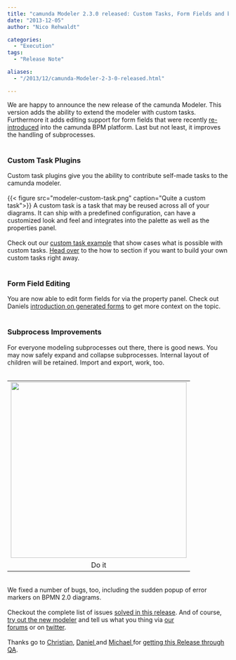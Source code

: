 ```yaml
---
title: "camunda Modeler 2.3.0 released: Custom Tasks, Form Fields and better Subprocess Modeling"
date: "2013-12-05"
author: "Nico Rehwaldt"

categories:
  - "Execution"
tags: 
  - "Release Note"

aliases:
  - "/2013/12/camunda-Modeler-2-3-0-released.html"

---
```


<div>
We are happy to announce the new release of the camunda Modeler. This version adds the ability to extend the modeler with custom tasks. Furthermore it adds editing support for form fields that were recently <a href="http://blog.camunda.org/2013/11/camunda-BPM-7.1.0-alpha1-released.html">re-introduced</a> into the camunda BPM platform. Last but not least, it improves the handling of subprocesses.
<br />
<a name='more'></a><br />
<h3>
Custom Task Plugins</h3>
<div>
Custom task plugins give you the ability to contribute self-made tasks to the camunda modeler.<br />
<br /></div>
{{< figure src="modeler-custom-task.png" caption="Quite a custom task">}}
A custom task is a task that may be reused across all of your diagrams. It can ship with a predefined configuration, can have a customized look and feel and integrates into the palette as well as the properties panel.<br />
<div>
<br /></div>
<div>
Check out our&nbsp;<a href="https://github.com/camunda/camunda-bpm-examples/tree/master/modeler/custom-task-advanced">custom task example</a>&nbsp;that show cases what is possible with custom tasks. <a href="http://docs.camunda.org/latest/real-life/how-to/#modeler">Head over</a> to the how to section if you want to build your own custom tasks right away.</div>
<div>
<br /></div>
<h3>
Form Field Editing</h3>
<div>
You are now able to edit form fields for via the property panel. Check out Daniels&nbsp;<a href="http://www.youtube.com/watch?feature=player_embedded&amp;v=VgJQ8nPzEMQ#t=358">introduction on generated forms</a>&nbsp;to get more context on the topic.</div>
<div>
<br /></div>
<h3>
Subprocess Improvements</h3>
<div>
For everyone modeling subprocesses out there, there is good news. You may now safely expand and collapse subprocesses. Internal layout of children will be retained. Import and export, work, too.</div>
<div>
<br /></div>
<table align="center" cellpadding="0" cellspacing="0" class="tr-caption-container" style="margin-left: auto; margin-right: auto; text-align: center;"><tbody>
<tr><td style="text-align: center;"><a href="http://3.bp.blogspot.com/-fSqx_qXZefc/Up9awk0m1aI/AAAAAAAAAJ0/icipOV2dV1g/s1600/collapse-subprocess.png" imageanchor="1" style="margin-left: auto; margin-right: auto;"><img border="0" src="http://3.bp.blogspot.com/-fSqx_qXZefc/Up9awk0m1aI/AAAAAAAAAJ0/icipOV2dV1g/s400/collapse-subprocess.png" width="400" /></a></td></tr>
<tr><td class="tr-caption" style="text-align: center;">Do it</td></tr>
</tbody></table>
<br />
<div>
We fixed a number of bugs, too, including the sudden popup of error markers on BPMN 2.0 diagrams.</div>
<div>
<br /></div>
<div>
Checkout the complete list of issues <a href="https://jira.camunda.com/secure/ReleaseNote.jspa?projectId=10230&amp;version=13003">solved in this release</a>. And of course, <a href="http://camunda.org/download/modeler/">try out the new modeler</a>&nbsp;and tell us what you thing via&nbsp;<a href="https://groups.google.com/forum/?fromgroups#!forum/camunda-bpm-users">our forums</a>&nbsp;or&nbsp;on&nbsp;<a href="https://twitter.com/camundaBPM">twitter</a>.<br />
<br />
Thanks go to&nbsp;<a href="https://twitter.com/hawky4s">Christian</a>, <a href="https://twitter.com/meyerdan">Daniel </a>and <a href="https://twitter.com/_mschoe">Michael </a>for <a href="https://twitter.com/meyerdan/status/408633474992459776">getting this Release through QA</a>.</div>
</div>